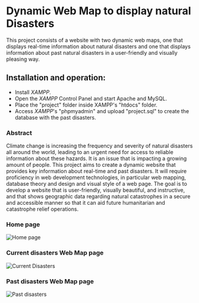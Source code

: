 # Dynamic Web Map to display natural Disasters

This project consists of a website with two dynamic web maps, one that displays real-time information about natural disasters and one that displays information about past natural disasters in a user-friendly and visually 
pleasing way.

## Installation and operation:

- Install _XAMPP_.
- Open the _XAMPP_ Control Panel and start Apache and MySQL.
- Place the "project" folder inside XAMPP's "htdocs" folder.
- Access _XAMPP_'s "phpmyadmin" and upload "project.sql" to create the database with the past disasters.

### Abstract
Climate change is increasing the frequency and severity of natural disasters all around the world, leading to an urgent need for access to reliable information about these hazards. 
It is an issue that is impacting a growing amount of people. This project aims to create a dynamic website that provides key information about real-time and past disasters. It will require proficiency in web development technologies, in particular web mapping, database theory and design and visual style of a web page. The goal is to develop a website that is user-friendly, visually beautiful, and instructive, and that shows geographic data regarding natural catastrophes in a secure and accessible manner so that it can aid future humanitarian and catastrophe relief operations.

### Home page

![Home page](https://github.com/pedropereira218/DisastersWebMap/assets/60353880/45f69a86-738e-4b1c-93c9-1c77654ce248)

### Current disasters Web Map page

![Current Disasters](https://github.com/pedropereira218/DisastersWebMap/assets/60353880/3a530e9c-eca2-466e-ba27-fdd22e8e23a7)

### Past disasters Web Map page

![Past disasters](https://github.com/pedropereira218/DisastersWebMap/assets/60353880/727b8cc0-825f-484c-9706-8710580df20c)





